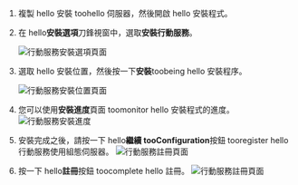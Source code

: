 1. 複製 hello 安裝 toohello 伺服器，然後開啟 hello 安裝程式。
2. 在 hello**安裝選項**刀鋒視窗中，選取**安裝行動服務**。

    ![行動服務安裝選項頁面 ](./media/site-recovery-install-mob-svc-gui/mobility1.png)
3. 選取 hello 安裝位置，然後按一下**安裝**toobeing hello 安裝程序。

    ![行動服務安裝位置頁面 ](./media/site-recovery-install-mob-svc-gui/mobility2.png)
4. 您可以使用**安裝進度**頁面 toomonitor hello 安裝程式的進度。
    ![行動服務安裝進度](./media/site-recovery-install-mob-svc-gui/mobility3.png)

5. 安裝完成之後，請按一下 hello**繼續 tooConfiguration**按鈕 tooregister hello 行動服務使用組態伺服器。
    ![行動服務註冊頁面](./media/site-recovery-install-mob-svc-gui/mobility4.png)

6. 按一下 hello**註冊**按鈕 toocomplete hello 註冊。
    ![行動服務註冊頁面](./media/site-recovery-install-mob-svc-gui/mobility5.png)
